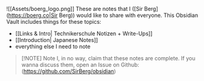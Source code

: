 ![[Assets/boerg_logo.png]]
These are notes that I ([Sir Berg](https://boerg.co|Sir Berg)) would like to share with everyone.
This Obsidian Vault includes things for these topics:
- [[Links & Intro| Technikerschule Notizen + Write-Ups]]
- [[Introduction| Japanese Notes]]
- everything else I need to note

> [!NOTE] Note
> I, in no way, claim that these notes are complete. If you wanna discuss them, open an Issue on Github: (https://github.com/SirBerg/obsidian)
